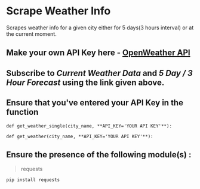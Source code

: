 # Scrape Weather Info
 Scrapes weather info for a given city either for 5 days(3 hours interval) or at the current moment.

 
## Make your own API Key here -  [OpenWeather API](https://openweathermap.org/api)

## Subscribe to *Current Weather Data* and *5 Day / 3 Hour Forecast* using the link given above.

## Ensure that you've entered your API Key in the function 
```
def get_weather_single(city_name, **API_KEY='YOUR API KEY'**):
```
```
def get_weather(city_name, **API_KEY='YOUR API KEY'**):
```


## Ensure the presence of the following module(s) :
> requests

```
pip install requests
```

